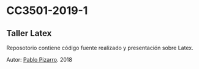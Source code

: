 # CC3501-2019-1

## Taller Latex

Reposotorio contiene código fuente realizado y presentación sobre Latex.

Autor: <a href="https://ppizarror.com">Pablo Pizarro</a>. 2018